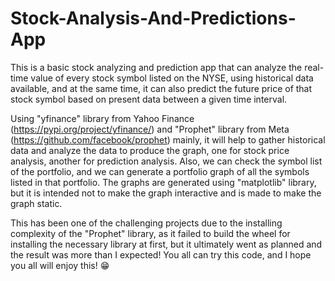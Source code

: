 # Stock-Analysis-And-Predictions-App

This is a basic stock analyzing and prediction app that can analyze the real-time value of every stock symbol listed on the NYSE, using historical data available, and at the same time, it can also predict the future price of that stock symbol based on present data between a given time interval. 

Using "yfinance" library from Yahoo Finance (https://pypi.org/project/yfinance/) and "Prophet" library from Meta (https://github.com/facebook/prophet) mainly, it will help to gather historical data and analyze the data to produce the graph, one for stock price analysis, another for prediction analysis. Also, we can check the symbol list of the portfolio, and we can generate a portfolio graph of all the symbols listed in that portfolio. The graphs are generated using "matplotlib" library, but it is intended not to make the graph interactive and is made to make the graph static. 

This has been one of the challenging projects due to the installing complexity of the "Prophet" library, as it failed to build the wheel for installing the necessary library at first, but it ultimately went as planned and the result was more than I expected! You all can try this code, and I hope you all will enjoy this! 😁
